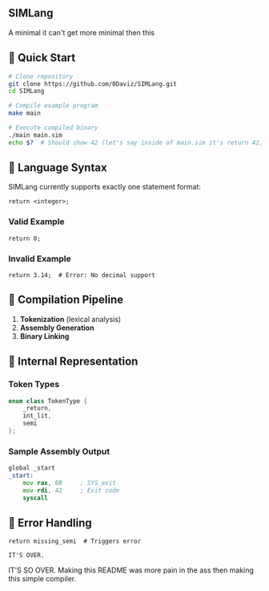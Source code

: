 ## SIMLang

A minimal it can't get more minimal then this

## 🚀 Quick Start

```bash
# Clone repository
git clone https://github.com/0Daviz/SIMLang.git
cd SIMLang

# Compile example program
make main

# Execute compiled binary
./main main.sim
echo $?  # Should show 42 (let's say inside of main.sim it's return 42;)
```

## 📖 Language Syntax

SIMLang currently supports exactly one statement format:

```sim
return <integer>;
```

### Valid Example
```sim
return 0;
```

### Invalid Example
```sim
return 3.14;  # Error: No decimal support
```

## 🔧 Compilation Pipeline

1. **Tokenization** (lexical analysis)
2. **Assembly Generation**
3. **Binary Linking**

## 🧠 Internal Representation

### Token Types
```cpp
enum class TokenType {
    _return,
    int_lit,
    semi
};
```

### Sample Assembly Output
```asm
global _start
_start:
    mov rax, 60     ; SYS_exit
    mov rdi, 42     ; Exit code
    syscall
```

## 🚨 Error Handling

```sim
return missing_semi  # Triggers error
```

```text
IT'S OVER.
```


IT'S SO OVER.
Making this README was more pain in the ass then making this simple compiler.
